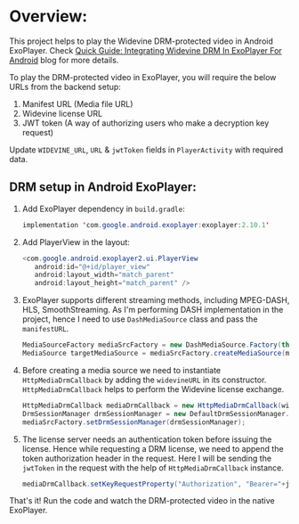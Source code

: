 # Overview:
This project helps to play the Widevine DRM-protected video in Android ExoPlayer. Check [Quick Guide: Integrating Widevine DRM In ExoPlayer For Android](https://blog.kiprosh.com/widevine-drm-setup-in-android-exoplayer/) blog for more details.

To play the DRM-protected video in ExoPlayer, you will require the below URLs from the backend setup:
1. Manifest URL (Media file URL)
2. Widevine license URL
3. JWT token (A way of authorizing users who make a decryption key request)

Update `WIDEVINE_URL`, `URL` & `jwtToken` fields in `PlayerActivity` with required data.

## DRM setup in Android ExoPlayer:

1. Add ExoPlayer dependency in `build.gradle`:

    ```java
    implementation 'com.google.android.exoplayer:exoplayer:2.10.1'
    ```

2. Add PlayerView in the layout:

    ```java
    <com.google.android.exoplayer2.ui.PlayerView
       android:id="@+id/player_view"
       android:layout_width="match_parent"
       android:layout_height="match_parent" />
    ```
   
3. ExoPlayer supports different streaming methods, including MPEG-DASH, HLS, SmoothStreaming. As I'm performing DASH implementation in the project, hence I need to use `DashMediaSource` class and pass the `manifestURL`.

    ```java
    MediaSourceFactory mediaSrcFactory = new DashMediaSource.Factory(this::newDefaultHttpDataSource);
    MediaSource targetMediaSource = mediaSrcFactory.createMediaSource(manifestURL);
    ```

4. Before creating a media source we need to instantiate `HttpMediaDrmCallback` by adding the `widevineURL` in its constructor.
`HttpMediaDrmCallback` helps to perform the Widevine license exchange.

    ```java
    HttpMediaDrmCallback mediaDrmCallback = new HttpMediaDrmCallback(widevineURL, new DefaultHttpDataSourceFactory(userAgentString));
    DrmSessionManager drmSessionManager = new DefaultDrmSessionManager.Builder().build(mediaDrmCallback);
    mediaSrcFactory.setDrmSessionManager(drmSessionManager);
    ```

5. The license server needs an authentication token before issuing the license. Hence while requesting a DRM license, we need to append the token authorization header in the request. Here I will be sending the `jwtToken` in the request with the help of `HttpMediaDrmCallback` instance.

    ```java
    mediaDrmCallback.setKeyRequestProperty("Authorization", "Bearer="+jwtToken);
    ```

That's it!
Run the code and watch the DRM-protected video in the native ExoPlayer.
